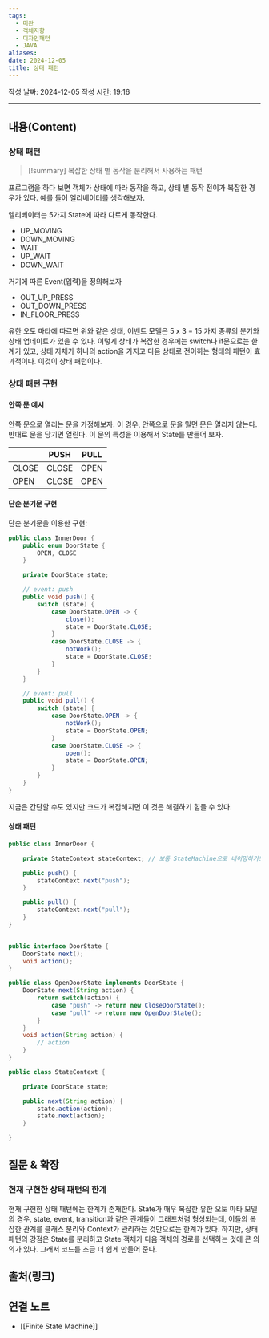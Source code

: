 ```yaml
---
tags:
  - 미완
  - 객체지향
  - 디자인패턴
  - JAVA
aliases: 
date: 2024-12-05
title: 상태 패턴
---
```

작성 날짜: 2024-12-05
작성 시간: 19:16


----
## 내용(Content)

### 상태 패턴

>[!summary]
>복잡한 상태 별 동작을 분리해서 사용하는 패턴

프로그램을 하다 보면 객체가 상태에 따라 동작을 하고, 상태 별 동작 전이가 복잡한 경우가 있다. 예를 들어 엘리베이터를 생각해보자.

엘리베이터는 5가지 State에 따라 다르게 동작한다.
- UP_MOVING
- DOWN_MOVING
- WAIT
- UP_WAIT
- DOWN_WAIT


거기에 따른 Event(입력)을 정의해보자

- OUT_UP_PRESS
- OUT_DOWN_PRESS
- IN_FLOOR_PRESS

유한 오토 마타에 따르면 위와 같은 상태, 이벤트 모델은 5 x 3 = 15 가지 종류의 분기와 상태 업데이트가 있을 수 있다. 이렇게 상태가 복잡한 경우에는 switch나 if문으로는 한계가 있고, 상태 자체가 하나의 action을 가지고 다음 상태로 전이하는 형태의 패턴이 효과적이다. 이것이 상태 패턴이다.

### 상태 패턴 구현

#### 안쪽 문 예시

안쪽 문으로 열리는 문을 가정해보자. 이 경우, 안쪽으로 문을 밀면 문은 열리지 않는다. 반대로 문을 당기면 열린다. 이 문의 특성을 이용해서 State를 만들어 보자.

|       | PUSH  | PULL |
| ----- | ----- | ---- |
| CLOSE | CLOSE | OPEN |
| OPEN  | CLOSE | OPEN |

#### 단순 분기문 구현

단순 분기문을 이용한 구현:
```java
public class InnerDoor {
	public enum DoorState {
		OPEN, CLOSE
	}

	private DoorState state;

	// event: push
	public void push() {
		switch (state) {
			case DoorState.OPEN -> {
				close();
				state = DoorState.CLOSE;
			}
			case DoorState.CLOSE -> {
				notWork();
				state = DoorState.CLOSE;
			}
		}
	}

	// event: pull
	public void pull() {
		switch (state) {
			case DoorState.OPEN -> {
				notWork();
				state = DoorState.OPEN;
			}
			case DoorState.CLOSE -> {
				open();
				state = DoorState.OPEN;
			}
		}
	}
}

```

지금은 간단할 수도 있지만 코드가 복잡해지면 이 것은 해결하기 힘들 수 있다.

#### 상태 패턴

```java
public class InnerDoor {

	private StateContext stateContext; // 보통 StateMachine으로 네이밍하기도 함

	public push() {
		stateContext.next("push");
	}

	public pull() {
		stateContext.next("pull");
	}
}
```

```java

public interface DoorState {
	DoorState next();
	void action();
}

public class OpenDoorState implements DoorState {
	DoorState next(String action) {
		return switch(action) {
			case "push" -> return new CloseDoorState();
			case "pull" -> return new OpenDoorState();
		}
	}
	void action(String action) {
		// action
	}
}

public class StateContext {

	private DoorState state;

	public next(String action) {
		state.action(action);
		state.next(action);
	}

}
```


## 질문 & 확장

### 현재 구현한 상태 패턴의 한계

현재 구현한 상태 패턴에는 한계가 존재한다. State가 매우 복잡한 유한 오토 마타 모델의 경우, state, event, transition과 같은 관계들이 그래프처럼 형성되는데, 이들의 복잡한 관계를 클래스 분리와 Context가 관리하는 것만으로는 한계가 있다. 하지만, 상태 패턴의 강점은 State를 분리하고 State 객체가 다음 객체의 경로를 선택하는 것에 큰 의의가 있다. 그래서 코드를 조금 더 쉽게 만들어 준다.

## 출처(링크)


## 연결 노트

- [[Finite State Machine]]








